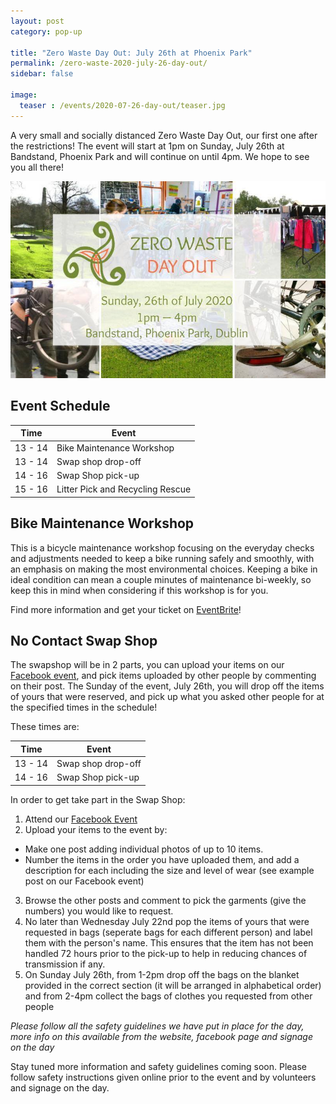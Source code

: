 ```yaml
---
layout: post
category: pop-up

title: "Zero Waste Day Out: July 26th at Phoenix Park"
permalink: /zero-waste-2020-july-26-day-out/
sidebar: false

image:
  teaser : /events/2020-07-26-day-out/teaser.jpg
---
```


A very small and socially distanced Zero Waste Day Out, our first one after the restrictions!
The event will start at 1pm on Sunday, July 26th at Bandstand, Phoenix Park and will continue on until 4pm. We hope to see you all there!

![Sunday 26th of July 2020, 1pm - 4pm, Bandstand, Phoenix Park, Dublin](/images/events/2020-07-26-day-out/teaser.jpg)

## Event Schedule

| Time    | Event                            |
| ------- | -------------------------------- |
| 13 - 14 | Bike Maintenance Workshop        |
| 13 - 14 | Swap shop drop-off               |
| 14 - 16 | Swap Shop pick-up                |
| 15 - 16 | Litter Pick and Recycling Rescue |

## Bike Maintenance Workshop

This is a bicycle maintenance workshop focusing on the everyday checks and adjustments needed to keep a bike running safely and smoothly, with an emphasis on making the most environmental choices. Keeping a bike in ideal condition can mean a couple minutes of maintenance bi-weekly, so keep this in mind when considering if this workshop is for you.

Find more information and get your ticket on [EventBrite](https://www.eventbrite.ie/e/bicycle-maintenance-zero-waste-pop-up-event-tickets-113276478998?aff=ebdssbdestsearch)!

## No Contact Swap Shop

The swapshop will be in 2 parts, you can upload your items on our [Facebook event](https://www.facebook.com/events/1201364033563258/), and pick items uploaded by other people by commenting on their post. The Sunday of the event, July 26th, you will drop off the items of yours that were reserved, and pick up what you asked other people for at the specified times in the schedule!

These times are:

| Time    | Event                            |
| ------- | -------------------------------- |
| 13 - 14 | Swap shop drop-off               |
| 14 - 16 | Swap Shop pick-up                |

In order to get take part in the Swap Shop:

1. Attend our [Facebook Event](https://www.facebook.com/events/1201364033563258/)
2. Upload your items to the event by:
  - Make one post adding individual photos of up to 10 items.
  - Number the items in the order you have uploaded them, and add a description for each including the size and level of wear (see example post on our Facebook event)
3. Browse the other posts and comment to pick the garments (give the numbers) you would like to request.
4. No later than Wednesday July 22nd pop the items of yours that were requested in bags (seperate bags for each different person) and label them with the person's name. This ensures that the item has not been handled 72 hours prior to the pick-up to help in reducing chances of transmission if any.
5. On Sunday July 26th, from 1-2pm drop off the bags on the blanket provided in the correct section (it will be arranged in alphabetical order) and from 2-4pm collect the bags of clothes you requested from other people
 
*Please follow all the safety guidelines we have put in place for the day, more info on this available from the website, facebook page and signage on the day*

Stay tuned more information and safety guidelines coming soon.
Please follow safety instructions given online prior to the event and by volunteers and signage on the day. 

